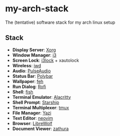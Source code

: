# my-arch-stack
The (tentative) software stack for my arch linux setup

## Stack
* **Display Server**: [Xorg](https://wiki.archlinux.org/title/Xorg)
* **Window Manager**: [i3](https://github.com/i3/i3)
* **Screen Lock**: [i3lock](https://github.com/i3/i3lock) + xautolock
* **Wireless**: [iwd](https://wiki.archlinux.org/title/Iwd)
* **Audio**: [PulseAudio](https://wiki.archlinux.org/title/PulseAudio)
* **Status Bar**: [Polybar](https://github.com/polybar/polybar?tab=readme-ov-file)
* **Wallpaper**: [feh](https://wiki.archlinux.org/title/Feh)
* **Run Dialog**: [Rofi](https://github.com/davatorium/rofi)
* **Shell**: [fish](https://github.com/fish-shell/fish-shell)
* **Terminal Emulator**: [Alacritty](https://github.com/wdmdev/my-arch-stack.git)
* **Shell Prompt**: [Starship](https://github.com/starship/starship)
* **Terminal Multiplexer**: [tmux](https://github.com/tmux/tmux)
* **File Manager**: [Yazi](https://github.com/sxyazi/yazi)
* **Text Editor**: [neovim](https://github.com/neovim/neovim)
* **Browser**: [LibreWolf](https://librewolf.net/)
* **Document Viewer**: [zathura](https://github.com/pwmt/zathura)